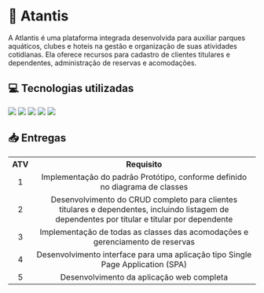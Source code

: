 <h1>🏨 Atantis</h1>
A Atlantis é uma plataforma integrada desenvolvida para auxiliar parques aquáticos, clubes e hoteis na gestão e organização de suas atividades cotidianas. Ela oferece recursos para cadastro de clientes titulares e dependentes, administração de reservas e acomodações.

<h2>💻 Tecnologias utilizadas </h2>

<div>
    <img src="https://img.shields.io/badge/TypeScript-3178C6?style=for-the-badge&logo=typescript&logoColor=white&color=000000" />
    <img src="https://img.shields.io/badge/Node.js-339933?style=for-the-badge&logo=node.js&logoColor=white&color=000000" />
    <img src="https://img.shields.io/badge/Mysql-339933?style=for-the-badge&logo=mysql&logoColor=white&color=000000" />
    <img src="https://img.shields.io/badge/React-339933?style=for-the-badge&logo=React&logoColor=white&color=000000" />
    <img src="https://img.shields.io/badge/Tailwind CSS-339933?style=for-the-badge&logo=tailwindcss&logoColor=white&color=000000" />    
</div>

<h2>📥 Entregas </h2>

<table>
  <tr>
    <th>ATV </th>
    <th>Requisito</th>
  </tr>
  <tr>
    <td align="center">1</td>
    <td align="center">Implementação do padrão Protótipo, conforme definido no diagrama de classes</td>
  </tr>
  <tr>
    <td align="center">2</td>
    <td align="center">Desenvolvimento do CRUD completo para clientes titulares e dependentes, incluindo listagem de dependentes por titular e titular por dependente</td>
  </tr>
  <tr>
    <td align="center">3</td>
    <td align="center">Implementação de todas as classes das acomodações e gerenciamento de reservas</td>
  </tr>
  <tr>
    <td align="center">4</td>
    <td align="center">Desenvolvimento interface para uma aplicação tipo Single Page Application (SPA)</td>
  </tr>
  <tr>
    <td align="center">5</td>
    <td align="center">Desenvolvimento da aplicação web completa</td>
  </tr>
</table>
